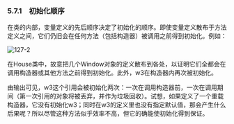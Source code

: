 ### 5.7.1　初始化顺序

在类的内部，变量定义的先后顺序决定了初始化的顺序。即使变量定义散布于方法定义之间，它们仍旧会在任何方法（包括构造器）被调用之前得到初始化。例如：

![127-2](../Images/image02753.jpeg)

在House类中，故意把几个Window对象的定义散布到各处，以证明它们全都会在调用构造器或其他方法之前得到初始化。此外，w3在构造器内再次被初始化。

由输出可见，w3这个引用会被初始化两次：一次在调用构造器前，一次在调用期间（第一次引用的对象将被丢弃，并作为垃圾回收）。试想，如果定义了一个重载构造器，它没有初始化w3；同时在w3的定义里也没有指定默认值，那会产生什么后果呢？所以尽管这种方法似乎效率不高，但它的确能使初始化得到保证。